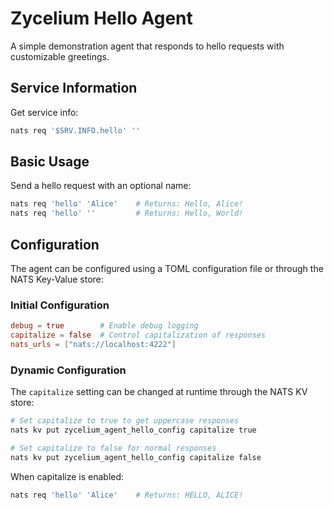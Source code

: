 # Zycelium Hello Agent

A simple demonstration agent that responds to hello requests with customizable greetings.

## Service Information

Get service info:

```bash
nats req '$SRV.INFO.hello' ''
```

## Basic Usage

Send a hello request with an optional name:

```bash
nats req 'hello' 'Alice'    # Returns: Hello, Alice!
nats req 'hello' ''         # Returns: Hello, World!
```

## Configuration

The agent can be configured using a TOML configuration file or through the NATS Key-Value store:

### Initial Configuration

```toml
debug = true        # Enable debug logging
capitalize = false  # Control capitalization of responses
nats_urls = ["nats://localhost:4222"]
```

### Dynamic Configuration

The `capitalize` setting can be changed at runtime through the NATS KV store:

```bash
# Set capitalize to true to get uppercase responses
nats kv put zycelium_agent_hello_config capitalize true

# Set capitalize to false for normal responses
nats kv put zycelium_agent_hello_config capitalize false
```

When capitalize is enabled:

```bash
nats req 'hello' 'Alice'    # Returns: HELLO, ALICE!
```

